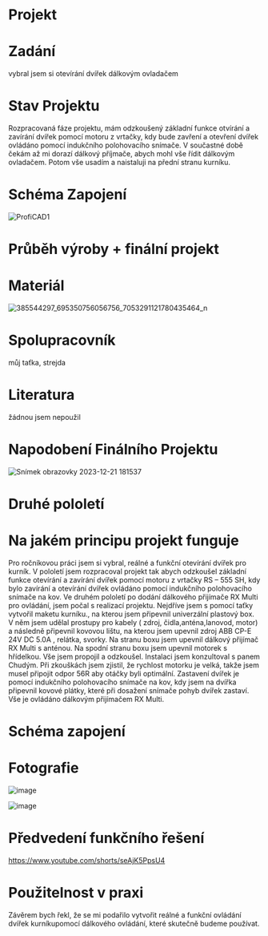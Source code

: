 # Projekt

# Zadání
vybral jsem si otevírání dvířek dálkovým ovladačem
# Stav Projektu
Rozpracovaná fáze projektu, mám odzkoušený základní funkce otvírání a zavírání dvířek pomocí motoru z vrtačky, kdy bude zavření a otevření dvířek ovládáno pomocí indukčního polohovacího snímače. V součastné době čekám až mi dorazí dálkový příjmače, abych mohl vše řídit dálkovým ovladačem. Potom vše usadím a naistaluji na přední stranu kurníku.

# Schéma Zapojení
![ProfiCAD1](https://github.com/VojtasBase/Projekt/assets/154540614/8a5dda25-2a2b-4fc9-bc08-1fbf2a8a1973)

# Průběh výroby + finální projekt

# Materiál
![385544297_695350756056756_7053291121780435464_n](https://github.com/VojtasBase/Projekt/assets/154540614/2aa4f41d-8ad7-4d74-bfa9-c6b8dc3db0b1)

# Spolupracovník
můj taťka, strejda

# Literatura
žádnou jsem nepoužil

# Napodobení Finálního Projektu
![Snímek obrazovky 2023-12-21 181537](https://github.com/VojtasBase/Projekt/assets/154540614/15f48fba-23e8-4814-a91f-0afb48df0045)

# Druhé pololetí
# Na jakém principu projekt funguje
Pro ročníkovou práci jsem si vybral, reálné a funkční otevírání dvířek pro kurník. V pololetí jsem rozpracoval projekt tak abych odzkoušel základní funkce otevírání a zavírání dvířek pomocí motoru z vrtačky RS – 555 SH, kdy bylo zavírání a otevírání dvířek ovládáno pomocí indukčního polohovacího snímače na kov. 
Ve druhém pololetí po dodání dálkového přijímače RX Multi pro ovládání, jsem počal s realizací projektu. Nejdříve jsem s pomocí taťky vytvořil maketu kurníku., na kterou jsem připevnil univerzální plastový box. V něm jsem udělal prostupy pro kabely ( zdroj, čidla,anténa,lanovod, motor) a následně připevnil kovovou lištu, na kterou jsem upevnil zdroj ABB CP-E 24V DC 5.0A , relátka, svorky. Na stranu boxu jsem upevnil dálkový přijímač RX Multi s anténou. Na spodní stranu boxu jsem upevnil motorek s hřídelkou. Vše jsem propojil a odzkoušel. Instalaci jsem konzultoval s panem Chudým. Při zkouškách jsem zjistil, že rychlost motorku je velká, takže jsem musel připojit odpor 56R aby otáčky byli optimální. Zastavení dvířek je pomocí indukčního polohovacího snímače na kov, kdy jsem na dvířka připevnil kovové plátky, které při dosažení snímače pohyb dvířek zastaví. Vše je ovládáno dálkovým přijímačem RX Multi. 

# Schéma zapojení
# Fotografie
![image](https://github.com/VojtasBase/Projekt/assets/154540614/c32437bc-51b8-4c6c-ad69-bd50140929ec)

![image](https://github.com/VojtasBase/Projekt/assets/154540614/cf9f4244-1d80-430c-afa2-cc4b7ba0439d)


# Předvedení funkčního řešení
https://www.youtube.com/shorts/seAjK5PpsU4
# Použitelnost v praxi
Závěrem bych řekl, že se mi podařilo vytvořit reálné a funkční ovládání dvířek kurníkupomocí dálkového ovládání, které skutečně budeme používat.
